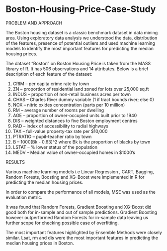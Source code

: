 # Boston-Housing-Price-Case-Study

PROBLEM AND APPROACH

The Boston housing dataset is a classic benchmark dataset in data mining area. Using exploratory data analysis we understood the data, distribution of the features, presence of potential outliers and used machine learning models to identify the most important features for predicting the median housing prices.

The dataset “Boston” on Boston Housing Price is taken from the MASS library of R. It has 506 observations and 14 attributes. Below is a brief description of each feature of the dataset:

1.	CRIM     – 	per capita crime rate by town
2.	ZN     – 		proportion of residential land zoned for lots over 25,000 sq.ft
3.	INDUS     – 	proportion of non-retail business acres per town
4.	CHAS     – 	Charles River dummy variable (1 if tract bounds river; else 0)
5.	NOX     – 	nitric oxides concentration (parts per 10 million)
6.	RM     – 	average number of rooms per dwelling
7.	AGE     – 	proportion of owner-occupied units built prior to 1940
8.	DIS     – 	weighted distances to five Boston employment centres
9.	RAD     – 	index of accessibility to radial highways
10.	TAX     –	 full-value property-tax rate per $10,000
11.	PTRATIO     – 	pupil-teacher ratio by town
12.	B     – 		1000(Bk - 0.63)^2 where Bk is the proportion of blacks by town
13.	LSTAT     – 	% lower status of the population
14.	MEDV     – 	Median value of owner-occupied homes in $1000’s


RESULTS

Various machine learning models i.e Linear Regression , CART, Bagging, Random Forests, Boosting and XG-Boost were implemented in R for predicting the median housing prices. 

In order to compare the performance of all models, MSE was used as the evaluation metric. 

It was found that Random Forests, Gradient Boosting and XG-Boost did good both for in-sample and out of sample predictions. Gradient Boosting however outperformed Random Forests for in-sample data leaving us further scope for checking possible case of overfitting. 


The most important features highlighted by Ensemble Methods were closely similar. Lsat, rm and dis were the most important features in predicting the median housing prices in Boston. 
